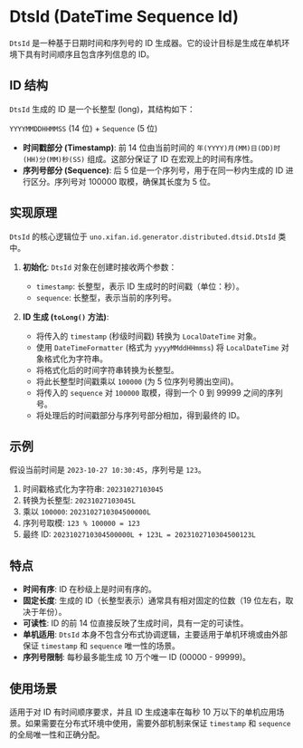# DtsId (DateTime Sequence Id)

`DtsId` 是一种基于日期时间和序列号的 ID 生成器。它的设计目标是生成在单机环境下具有时间顺序且包含序列信息的 ID。

## ID 结构

`DtsId` 生成的 ID 是一个长整型 (long)，其结构如下：

`YYYYMMDDHHMMSS` (14 位) + `Sequence` (5 位)

- **时间戳部分 (Timestamp)**: 前 14 位由当前时间的 `年(YYYY)月(MM)日(DD)时(HH)分(MM)秒(SS)` 组成。这部分保证了 ID 在宏观上的时间有序性。
- **序列号部分 (Sequence)**: 后 5 位是一个序列号，用于在同一秒内生成的 ID 进行区分。序列号对 100000 取模，确保其长度为 5 位。

## 实现原理

`DtsId` 的核心逻辑位于 `uno.xifan.id.generator.distributed.dtsid.DtsId` 类中。

1.  **初始化**: `DtsId` 对象在创建时接收两个参数：

    - `timestamp`: 长整型，表示 ID 生成时的时间戳（单位：秒）。
    - `sequence`: 长整型，表示当前的序列号。

2.  **ID 生成 (`toLong()` 方法)**:
    - 将传入的 `timestamp` (秒级时间戳) 转换为 `LocalDateTime` 对象。
    - 使用 `DateTimeFormatter` (格式为 `yyyyMMddHHmmss`) 将 `LocalDateTime` 对象格式化为字符串。
    - 将格式化后的时间字符串转换为长整型。
    - 将此长整型时间戳乘以 `100000` (为 5 位序列号腾出空间)。
    - 将传入的 `sequence` 对 `100000` 取模，得到一个 0 到 99999 之间的序列号。
    - 将处理后的时间戳部分与序列号部分相加，得到最终的 ID。

## 示例

假设当前时间是 `2023-10-27 10:30:45`，序列号是 `123`。

1.  时间戳格式化为字符串: `20231027103045`
2.  转换为长整型: `20231027103045L`
3.  乘以 `100000`: `2023102710304500000L`
4.  序列号取模: `123 % 100000 = 123`
5.  最终 ID: `2023102710304500000L + 123L = 2023102710304500123L`

## 特点

- **时间有序**: ID 在秒级上是时间有序的。
- **固定长度**: 生成的 ID（长整型表示）通常具有相对固定的位数（19 位左右，取决于年份）。
- **可读性**: ID 的前 14 位直接反映了生成时间，具有一定的可读性。
- **单机适用**: `DtsId` 本身不包含分布式协调逻辑，主要适用于单机环境或由外部保证 `timestamp` 和 `sequence` 唯一性的场景。
- **序列号限制**: 每秒最多能生成 10 万个唯一 ID (00000 - 99999)。

## 使用场景

适用于对 ID 有时间顺序要求，并且 ID 生成速率在每秒 10 万以下的单机应用场景。如果需要在分布式环境中使用，需要外部机制来保证 `timestamp` 和 `sequence` 的全局唯一性和正确分配。

